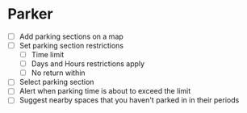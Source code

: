 # Parker

- [ ] Add parking sections on a map
- [ ] Set parking section restrictions
  - [ ] Time limit
  - [ ] Days and Hours restrictions apply
  - [ ] No return within
- [ ] Select parking section
- [ ] Alert when parking time is about to exceed the limit
- [ ] Suggest nearby spaces that you haven't parked in in their periods
